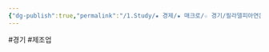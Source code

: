 ```yaml
---
{"dg-publish":true,"permalink":"/1.Study/★ 경제/★ 매크로/☆ 경기/필라델피아연은 제조업지수/필라델피아연은제조업지수/","created":"2024-11-20T21:02:27.054+09:00","updated":"2025-06-03T20:07:19.695+09:00"}
---
```


#경기 #제조업
